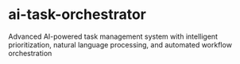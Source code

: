 # ai-task-orchestrator
Advanced AI-powered task management system with intelligent prioritization, natural language processing, and automated workflow orchestration
